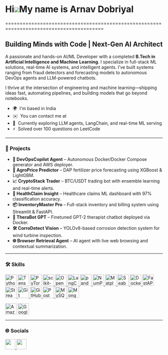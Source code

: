 # Hi![](https://user-images.githubusercontent.com/18350557/176309783-0785949b-9127-417c-8b55-ab5a4333674e.gif)My name is Arnav Dobriyal
========================================================================================

Building Minds with Code | Next-Gen AI Architect
---------------

A passionate and hands-on AI/ML Developer with a completed **B.Tech in Artificial Intelligence and Machine Learning**. I specialize in full-stack ML solutions, real-time AI systems, and intelligent agents. I’ve built systems ranging from fraud detectors and forecasting models to autonomous DevOps agents and LLM-powered chatbots.

I thrive at the intersection of engineering and machine learning—shipping ideas fast, automating pipelines, and building models that go beyond notebooks.

* 🌍  I'm based in India  
* ✉️  You can contact me at  
* 🧠  Currently exploring LLM agents, LangChain, and real-time ML serving  
* ⚡  Solved over 100 questions on LeetCode  

---

### 🔧 Projects

- **🧠 DevOpsCopilot Agent** – Autonomous Docker/Docker Compose generator and AWS deployer.
- **🌾 AgroPrice Predictor** – DAP fertilizer price forecasting using XGBoost & LightGBM.
- **📈 CryptoStack Trader** – BTC/USDT trading bot with ensemble learning and real-time alerts.
- **🏥 HealthClaim Insight** – Healthcare claims ML dashboard with 97% classification accuracy.
- **📦 InventoryMaster Pro** – Full-stack inventory and billing system using Streamlit & FastAPI.
- **🧘 TheraBot GPT** – Finetuned GPT-2 therapist chatbot deployed via Docker.
- **🛠️ CorroDetect Vision** – YOLOv8-based corrosion detection system for wind turbine inspection.
- **🌐 Browser Retrieval Agent** – AI agent with live web browsing and contextual summarization.

---

### 🛠️ Skills

<p align="left">
<!-- Programming -->
<a href="https://www.python.org/" target="_blank" rel="noreferrer"><img src="https://raw.githubusercontent.com/danielcranney/readme-generator/main/public/icons/skills/python-colored.svg" width="36" height="36" alt="Python" /></a>
<a href="https://www.tensorflow.org/" target="_blank" rel="noreferrer"><img src="https://raw.githubusercontent.com/danielcranney/readme-generator/main/public/icons/skills/tensorflow-colored.svg" width="36" height="36" alt="TensorFlow" /></a>
<a href="https://pytorch.org/" target="_blank" rel="noreferrer"><img src="https://raw.githubusercontent.com/danielcranney/readme-generator/main/public/icons/skills/pytorch-colored.svg" width="36" height="36" alt="PyTorch" /></a>
<a href="https://scikit-learn.org/" target="_blank" rel="noreferrer">
  <img src="https://raw.githubusercontent.com/danielcranney/readme-generator/main/public/icons/skills/scikit-learn-colored.svg" width="36" height="36" alt="scikit-learn" />
</a>
<a href="https://opencv.org/" target="_blank" rel="noreferrer">
  <img src="https://raw.githubusercontent.com/danielcranney/readme-generator/main/public/icons/skills/opencv-colored.svg" width="36" height="36" alt="OpenCV" />
</a>
<a href="https://www.langchain.com/" target="_blank" rel="noreferrer">
  <img src="https://raw.githubusercontent.com/danielcranney/readme-generator/main/public/icons/skills/langchain-colored.svg" width="36" height="36" alt="LangChain" />
</a>
<a href="https://pandas.pydata.org/" target="_blank" rel="noreferrer">
  <img src="https://raw.githubusercontent.com/danielcranney/readme-generator/main/public/icons/skills/pandas-colored.svg" width="36" height="36" alt="pandas" />
</a>
<a href="https://numpy.org/" target="_blank" rel="noreferrer">
  <img src="https://raw.githubusercontent.com/danielcranney/readme-generator/main/public/icons/skills/numpy-colored.svg" width="36" height="36" alt="NumPy" />
</a>
<a href="https://matplotlib.org/" target="_blank" rel="noreferrer">
  <img src="https://raw.githubusercontent.com/danielcranney/readme-generator/main/public/icons/skills/matplotlib-colored.svg" width="36" height="36" alt="Matplotlib" />
</a>
<a href="https://seaborn.pydata.org/" target="_blank" rel="noreferrer">
  <img src="https://raw.githubusercontent.com/danielcranney/readme-generator/main/public/icons/skills/seaborn-colored.svg" width="36" height="36" alt="Seaborn" />
</a>

<!-- Dev Tools -->
<a href="https://www.docker.com/" target="_blank" rel="noreferrer">
  <img src="https://raw.githubusercontent.com/danielcranney/readme-generator/main/public/icons/skills/docker-colored.svg" width="36" height="36" alt="Docker" />
</a>
<a href="https://fastapi.tiangolo.com/" target="_blank" rel="noreferrer">
  <img src="https://raw.githubusercontent.com/danielcranney/readme-generator/main/public/icons/skills/fastapi-colored.svg" width="36" height="36" alt="FastAPI" />
</a>
<a href="https://streamlit.io/" target="_blank" rel="noreferrer">
  <img src="https://raw.githubusercontent.com/danielcranney/readme-generator/main/public/icons/skills/streamlit-colored.svg" width="36" height="36" alt="Streamlit" />
</a>
<a href="https://git-scm.com/" target="_blank" rel="noreferrer">
  <img src="https://raw.githubusercontent.com/danielcranney/readme-generator/main/public/icons/skills/git-colored.svg" width="36" height="36" alt="Git" />
</a>
<a href="https://github.com/" target="_blank" rel="noreferrer">
  <img src="https://raw.githubusercontent.com/danielcranney/readme-generator/main/public/icons/socials/github.svg" width="36" height="36" alt="GitHub" />
</a>
<a href="https://www.postman.com/" target="_blank" rel="noreferrer">
  <img src="https://raw.githubusercontent.com/danielcranney/readme-generator/main/public/icons/skills/postman-colored.svg" width="36" height="36" alt="Postman" />
</a>

<!-- Databases -->
<a href="https://www.mysql.com/" target="_blank" rel="noreferrer">
  <img src="https://raw.githubusercontent.com/danielcranney/readme-generator/main/public/icons/skills/mysql-colored.svg" width="36" height="36" alt="MySQL" />
</a>
<a href="https://www.mongodb.com/" target="_blank" rel="noreferrer">
  <img src="https://raw.githubusercontent.com/danielcranney/readme-generator/main/public/icons/skills/mongodb-colored.svg" width="36" height="36" alt="MongoDB" />
</a>


<!-- Cloud -->
<a href="https://aws.amazon.com" target="_blank" rel="noreferrer"><img src="https://raw.githubusercontent.com/danielcranney/readme-generator/main/public/icons/skills/aws-colored.svg" width="36" height="36" alt="Amazon Web Services" /></a>
<a href="https://cloud.google.com/" target="_blank" rel="noreferrer"><img src="https://raw.githubusercontent.com/danielcranney/readme-generator/main/public/icons/skills/googlecloud-colored.svg" width="36" height="36" alt="Google Cloud" /></a>
</p>

---

### 🌐 Socials

<p align="left"> 
  <a href="https://www.github.com/ArnavDobriyal" target="_blank" rel="noreferrer"> 
    <picture> 
      <source media="(prefers-color-scheme: dark)" srcset="https://raw.githubusercontent.com/danielcranney/readme-generator/main/public/icons/socials/github-dark.svg" /> 
      <source media="(prefers-color-scheme: light)" srcset="https://raw.githubusercontent.com/danielcranney/readme-generator/main/public/icons/socials/github.svg" /> 
      <img src="https://raw.githubusercontent.com/danielcranney/readme-generator/main/public/icons/socials/github.svg" width="32" height="32" /> 
    </picture> 
  </a> 
  <a href="https://www.linkedin.com/in/arnav-dobriyal-64281123a" target="_blank" rel="noreferrer"> 
    <picture> 
      <source media="(prefers-color-scheme: dark)" srcset="https://raw.githubusercontent.com/danielcranney/readme-generator/main/public/icons/socials/linkedin-dark.svg" /> 
      <source media="(prefers-color-scheme: light)" srcset="https://raw.githubusercontent.com/danielcranney/readme-generator/main/public/icons/socials/linkedin.svg" /> 
      <img src="https://raw.githubusercontent.com/danielcranney/readme-generator/main/public/icons/socials/linkedin.svg" width="32" height="32" /> 
    </picture> 
  </a>
</p>
